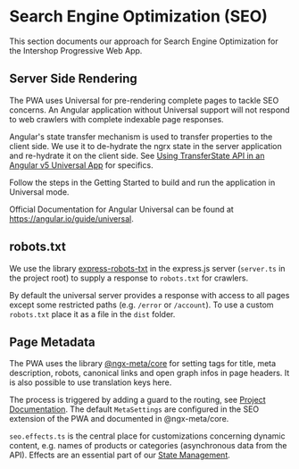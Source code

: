# Search Engine Optimization (SEO)

This section documents our approach for Search Engine Optimization for the Intershop Progressive Web App.

## Server Side Rendering

The PWA uses Universal for pre-rendering complete pages to tackle SEO concerns. An Angular application without Universal support will not respond to web crawlers with complete indexable page responses.

Angular's state transfer mechanism is used to transfer properties to the client side. We use it to de-hydrate the ngrx state in the server application and re-hydrate it on the client side. See [Using TransferState API in an Angular v5 Universal App](https://medium.com/angular-in-depth/using-transferstate-api-in-an-angular-5-universal-app-130f3ada9e5b) for specifics.

Follow the steps in the Getting Started to build and run the application in Universal mode.

Official Documentation for Angular Universal can be found at https://angular.io/guide/universal.

## robots.txt

We use the library [express-robots-txt](https://github.com/modosc/express-robots-txt) in the express.js server (`server.ts` in the project root) to supply a response to `robots.txt` for crawlers.

By default the universal server provides a response with access to all pages except some restricted paths (e.g. `/error` or `/account`). To use a custom `robots.txt` place it as a file in the `dist` folder.

## Page Metadata

The PWA uses the library [@ngx-meta/core](https://www.npmjs.com/package/@ngx-meta/core) for setting tags for title, meta description, robots, canonical links and open graph infos in page headers. It is also possible to use translation keys here.

The process is triggered by adding a guard to the routing, see [Project Documentation](https://www.npmjs.com/package/@ngx-meta/core#route-configuration). The default `MetaSettings` are configured in the SEO extension of the PWA and documented in @ngx-meta/core.

`seo.effects.ts` is the central place for customizations concerning dynamic content, e.g. names of products or categories (asynchronous data from the API). Effects are an essential part of our [State Management](./state-management.md).
